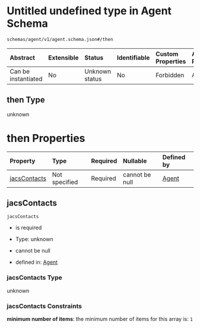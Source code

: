 # Untitled undefined type in Agent Schema

```txt
schemas/agent/v1/agent.schema.json#/then
```



| Abstract            | Extensible | Status         | Identifiable | Custom Properties | Additional Properties | Access Restrictions | Defined In                                                                                                      |
| :------------------ | :--------- | :------------- | :----------- | :---------------- | :-------------------- | :------------------ | :-------------------------------------------------------------------------------------------------------------- |
| Can be instantiated | No         | Unknown status | No           | Forbidden         | Allowed               | none                | [agent.schema.json\*](../../https:/hai.ai/schemas/=./schemas/agent/v1/agent.schema.json "open original schema") |

## then Type

unknown

# then Properties

| Property                      | Type          | Required | Nullable       | Defined by                                                                                                        |
| :---------------------------- | :------------ | :------- | :------------- | :---------------------------------------------------------------------------------------------------------------- |
| [jacsContacts](#jacscontacts) | Not specified | Required | cannot be null | [Agent](agent-then-properties-jacscontacts.md "schemas/agent/v1/agent.schema.json#/then/properties/jacsContacts") |

## jacsContacts



`jacsContacts`

* is required

* Type: unknown

* cannot be null

* defined in: [Agent](agent-then-properties-jacscontacts.md "schemas/agent/v1/agent.schema.json#/then/properties/jacsContacts")

### jacsContacts Type

unknown

### jacsContacts Constraints

**minimum number of items**: the minimum number of items for this array is: `1`
